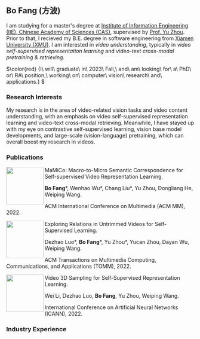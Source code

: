 ## Bo Fang (方波)

I am studying for a master's degree at [Institute of Information Engineering (IIE), Chinese Academy of Sciences (CAS)](https://www.iie.ac.cn/), supervised by [Prof. Yu Zhou](https://people.ucas.ac.cn/~yuzhou). Prior to that, I recieved my B.E. degree in software engineering from [Xiamen University (XMU)](https://www.xmu.edu.cn/). I am interested in *video understanding*, typically in *video self-supervised representation learning* and *video-text cross-modal pretraining & retrieving*.

<!-- 
I will graduate in 2023 Fall, and am looking for a PhD or RA position, working on computer vision research and applications.
-->
$\color{red} {I\ will\ graduate\ in\ 2023\ Fall,\ and\ am\ looking\ for\ a\ PhD\ or\ RA\ position,\ working\ on\ computer\ vision\ research\ and\ applications.} $

### Research Interests

My research is in the area of video-related vision tasks and video content understanding, with an emphasis on video self-supervised representation learning and video-text cross-modal retrieving. Meanwhile, I have stayed up with my eye on contrastive self-supervised learning, vision base model developments, and large-scale (vision-language) pretraining, which can overall boost my research in videos.


### Publications

<img align="left" src="https://img-blog.csdnimg.cn/6ee7cacc267b4ec8b570b2ab9c0a0ce1.png" width=100 height=100/> 
MaMiCo: Macro-to-Micro Semantic Correspondence for Self-supervised Video Representation Learning.

**Bo Fang**\*, Wenhao Wu\*, Chang Liu\*, Yu Zhou, Dongliang He, Weiping Wang.

ACM International Conference on Multimedia (ACM MM), 2022.

   
<img align="left" src="https://img-blog.csdnimg.cn/6ee7cacc267b4ec8b570b2ab9c0a0ce1.png" width=100 height=100/> 
Exploring Relations in Untrimmed Videos for Self-Supervised Learning.

Dezhao Luo\*, **Bo Fang**\*, Yu Zhou\*, Yucan Zhou, Dayan Wu, Weiping Wang.

ACM Transactions on Multimedia Computing, Communications, and Applications (TOMM), 2022.


<img align="left" src="https://img-blog.csdnimg.cn/6ee7cacc267b4ec8b570b2ab9c0a0ce1.png" width=100 height=100/> 
Video 3D Sampling for Self-Supervised Representation Learning.

Wei Li, Dezhao Luo, **Bo Fang**, Yu Zhou, Weiping Wang.

International Conference on Artificial Neural Networks (ICANN), 2022.


### Industry Experience

